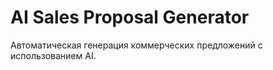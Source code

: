 # AI Sales Proposal Generator

Автоматическая генерация коммерческих предложений с использованием AI.